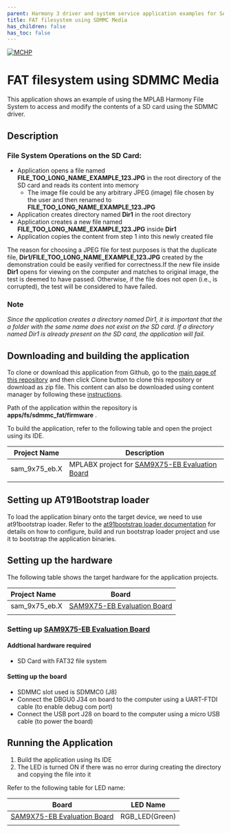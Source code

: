 ```yaml
---
parent: Harmony 3 driver and system service application examples for SAM9X7 family
title: FAT filesystem using SDMMC Media 
has_children: false
has_toc: false
---
```


[![MCHP](https://www.microchip.com/ResourcePackages/Microchip/assets/dist/images/logo.png)](https://www.microchip.com)

# FAT filesystem using SDMMC Media

This application shows an example of using the MPLAB Harmony File System to access and modify the contents of a SD card using the SDMMC driver.

## Description

### File System Operations on the SD Card:

- Application opens a file named **FILE_TOO_LONG_NAME_EXAMPLE_123.JPG** in the root directory of the SD card and reads its content into memory
  - The image file could be any arbitrary JPEG (image) file chosen by the user and then renamed to **FILE_TOO_LONG_NAME_EXAMPLE_123.JPG**
- Application creates directory named **Dir1** in the root directory
- Application creates a new file named **FILE_TOO_LONG_NAME_EXAMPLE_123.JPG** inside **Dir1**
- Application copies the content from step 1 into this newly created file

The reason for choosing a JPEG file for test purposes is that the duplicate file, **Dir1/FILE_TOO_LONG_NAME_EXAMPLE_123.JPG** created by the demonstration could be easily verified for correctness.If the new file inside **Dir1** opens for viewing on the computer and matches to original image, the test is deemed to have passed. Otherwise, if the file does not open (i.e., is corrupted), the test will be considered to have failed.

### Note

*Since the application creates a directory named Dir1, it is important that the a folder with the same name does not exist on the SD card. If a directory named Dir1 is already present on the SD card, the application will fail.*

## Downloading and building the application

To clone or download this application from Github, go to the [main page of this repository](https://github.com/Microchip-MPLAB-Harmony/core_apps_sam_9x7) and then click Clone button to clone this repository or download as zip file.
This content can also be downloaded using content manager by following these [instructions](https://github.com/Microchip-MPLAB-Harmony/contentmanager/wiki).

Path of the application within the repository is **apps/fs/sdmmc_fat/firmware** .

To build the application, refer to the following table and open the project using its IDE.

| Project Name      | Description                                    |
| ----------------- | ---------------------------------------------- |
| sam_9x75_eb.X | MPLABX project for [SAM9X75-EB Evaluation Board]() |
|||

## Setting up AT91Bootstrap loader

To load the application binary onto the target device, we need to use at91bootstrap loader. Refer to the [at91bootstrap loader documentation](../../docs/readme_bootstrap.md) for details on how to configure, build and run bootstrap loader project and use it to bootstrap the application binaries.

## Setting up the hardware

The following table shows the target hardware for the application projects.

| Project Name| Board|
|:---------|:---------:|
| sam_9x75_eb.X | [SAM9X75-EB Evaluation Board]() |
|||

### Setting up [SAM9X75-EB Evaluation Board]()

#### Addtional hardware required

- SD Card with FAT32 file system

#### Setting up the board

- SDMMC slot used is SDMMC0 (J8)
- Connect the DBGU0 J34 on board to the computer using a UART-FTDI cable (to enable debug com port)
- Connect the USB port J28 on board to the computer using a micro USB cable (to power the board)

## Running the Application

1. Build the application using its IDE
2. The LED is turned ON if there was no error during creating the directory and copying the file into it

Refer to the following table for LED name:

| Board | LED Name |
| ----- | -------- |
|  [SAM9X75-EB Evaluation Board]()  | RGB_LED(Green) |
|||
